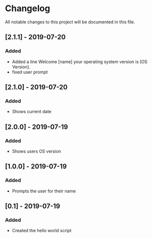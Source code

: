 # Changelog
All notable changes to this project will be documented in this file.

## [2.1.1] - 2019-07-20
### Added
- Added a line Welcome [name] your operating system version is [OS Version].
- fixed user prompt

## [2.1.0] - 2019-07-20
### Added
- Shows current date

## [2.0.0] - 2019-07-19
### Added
- Shows users OS version

## [1.0.0] - 2019-07-19
### Added
- Prompts the user for their name 
## [0.1] - 2019-07-19
### Added
- Created the hello world script

